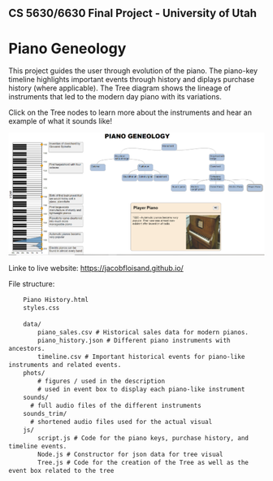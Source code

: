 ## CS 5630/6630 Final Project - University of Utah

# Piano Geneology

This project guides the user through evolution of the piano. The piano-key timeline highlights important events through history and diplays purchase history (where applicable). The Tree diagram shows the lineage of instruments that led to the modern day piano with its variations.

Click on the Tree nodes to learn more about the instruments and hear an example of what it sounds like!

![piano_viz](photos/piano_viz.PNG)

Linke to live website: https://jacobfloisand.github.io/

File structure:

        Piano History.html
        styles.css
        
        data/
        	piano_sales.csv # Historical sales data for modern pianos.
        	piano_history.json # Different piano instruments with ancestors.
        	timeline.csv # Important historical events for piano-like instruments and related events.
        phots/
        	# figures / used in the description
        	# used in event box to display each piano-like instrument
        sounds/
          # full audio files of the different instruments
        sounds_trim/
          # shortened audio files used for the actual visual
        js/
            script.js # Code for the piano keys, purchase history, and timeline events.
            Node.js # Constructor for json data for tree visual
            Tree.js # Code for the creation of the Tree as well as the event box related to the tree
